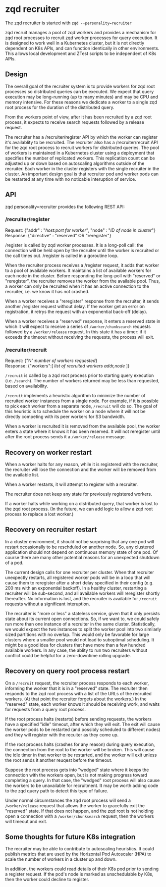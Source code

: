 # zqd recruiter

The zqd recruiter is started with `zqd --personality=recruiter`

zqd recruit manages a pool of zqd workers and provides a mechanism for zqd root processes to recruit zqd worker processes for query execution. It is designed to work well in a Kubernetes cluster, but it is not directly dependent on K8s APIs, and can function identically in other environments. This allows local development and ZTest scripts to be independent of K8s APIs.

## Design

The overall goal of the recruiter system is to provide workers for zqd root processes so distributed queries can be executed. We expect that query execution may be long-running (up to many minutes) and may be CPU and memory intensive. For these reasons we dedicate a worker to a single zqd root process for the duration of the distributed query. 

From the workers point of view, after it has been recruited by a zqd root process, it expects to receive search requests followed by a release request.

The recruiter has a /recruiter/register API by which the worker can register it's availablity to be recruited. The recruiter also has a /recruiter/recruit API for the zqd root process to recruit workers for distributed queries. The pool of workers is maintained in a Kubernetes cluster using a deployment that specifies the number of replicated workers. This replication count can be adjusted up or down based on autoscaling algorithms outside of the recruiter. Each worker in the cluster registers with the single recruiter in the cluster. An important design goal is that recruiter pod and worker pods can be restarted at any time with no noticable interuption of service.

## API

zqd personality=recruiter provides the following REST API:

### /recruiter/register

Request: {"addr" : "*host:port for worker*", "node" : "*ID of node in cluster*"}
Response: {"directive" : "reserved" OR "reregister"}

/register is called by zqd worker processes. It is a long-poll call: the connection will be held open by the recruiter until the worker is recruited or the call times out. /register is called in a goroutine loop.

When the recruiter process receives a /register request, it adds that worker to a pool of available workers. It maintains a list of available workers for each node in the cluster. Before responding the long-poll with "reserved" or "reregister", the recruiter removes the worker from the available pool. Thus, a worker can only be recruited when it has an active connection to the recruiter, i.e. we know it has not crashed.

When a worker receives a "reregister" response from the recruiter, it sends another /register request without delay.
If the worker get an error on registration, it retrys the request with an exponential back-off (delay).

When a worker receives a "reserved" response, it enters a reserved state in which it will expect to receive a series of `/worker/chunksearch` requests followed by a `/worker/release` request. In this state it has a timer: if it exceeds the timeout without receiving the requests, the process will exit.

### /recruiter/recruit

Request: {"N":*number of workers requested*}  
Response: {"workers":[ *list of recruited workers addr,node* ]}

`/recruit` is called by a zqd root process prior to starting query execution (i.e. `/search`). The number of workers returned may be less than requested, based on availability.

`/recruit` implements a heuristic algorithm to minimize the number of recruited worker instances from a single node. For example, if it is possible to pick each worker from a separate node, `/recruit` will do so. The goal of this heuristic is to schedule the worker on a node where it will not be directly competing with its peer workers for S3 bandwidth.

When a worker is recruited it is removed from the available pool, the worker enters a state where it knows it has been reserved. It will not reregister until after the root process sends it a `/worker/release` message.

## Recovery on worker restart

When a worker halts for any reason, while it is registered with the recruiter, the recruiter will lose the connection and the worker will be removed from the available list.

When a worker restarts, it will attempt to register with a recruiter.

The recruiter does not keep any state for previously registered workers.

If a worker halts while working on a distributed query, that worker is lost to the zqd root process. (In the future, we can add logic to allow a zqd root process to replace a lost worker.)

## Recovery on recruiter restart

In a cluster environment, it should not be surprising that any one pod will restart occasionally to be reschduled on another node. So, any clustered application should not depend on continuous memory state of one pod. Of course there are many other potential reasons for an unexpected shutdown of a pod.

The current design calls for one recruiter per cluster. When that recruiter unexpectly restarts, all registered worker pods will be in a loop that will cause them to reregister after a short delay specified in their config (e.g. 200 ms with an exponential backoff). In a healthy cluster, restarting a recruiter will be sub-second, and all available workers will reregister shortly thereafter. No information is lost, and the recruiter is available for `/recruit` requests without a significant interuption.

The recruiter is "more or less" a stateless service, given that it only persists state about its current open connections. So, if we want to, we could safely run more than one instance of a recruiter in the same cluster. Statistically, we would expect the two instances to split the worker pool into two similarly sized partitions with no overlap. This would only be favorable for large clusters where a smaller pool would not lead to suboptimal scheduling. It might be a good idea for clusters that have more than a few hundred available workers. In any case, the ablity to run two recruiters without conflict could be helpful for a zero-downtime rolling upgrade.

## Recovery on query root process restart

On a `/recruit` request, the recruiter process responds to each worker, informing the worker that it is in a "reserved" state. The recruiter then responds to the zqd root process with a list of the URLs of the recruited workers. (At that point the recruiter forgets about the workers.) In the "reserved" state, each worker knows it should be receiving work, and waits for requests from a query root process.

If the root process halts (restarts) before sending requests, the workers have a specified "idle" timeout, after which they will exit. The exit will cause the worker pods to be restarted (and possibly scheduled to different nodes) and they will register with the recuiter as they come up.

If the root process halts (crashes for any reason) during query execution, the connection from the root to the worker will be broken. This will cause the idle timer in that worker to be restarted, and the worker will exit unless the root sends it another reuqest before the timeout.

Suppose the root process gets into "wedged" state where it keeps the connection with the workers open, but is not making progress toward completing a query. In that case, the "wedged" root process will also cause the workers to be unavailable for recruitment. It may be worth adding code to the zqd query path to detect this type of failure.

Under normal circumstances the zqd root process will send a `/worker/release` request that allows the worker to gracefully exit the "reserved" state. If that does not happen, and the zqd root is not holding open a connection with a `/worker/chunksearch` request, then the workers will timeout and exit.

## Some thoughts for future K8s integration

The recruiter may be able to contribute to autoscaling heuristics. It could publish metrics that are used by the Horizontal Pod Autoscaler (HPA) to scale the number of workers in a cluster up and down.

In addition, the workers could read details of their K8s pod prior to sending a register request. If the pod's node is marked as unschedulable by K8s, then the worker could decline to register.
